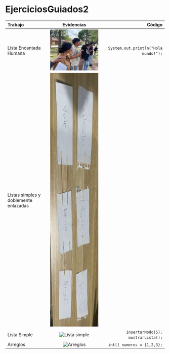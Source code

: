 # EjerciciosGuiados2

| Trabajo | Evidencias | Código |
|:-----------|:-----------:|-----------:|
| Lista Encantada Humana | <img src="https://github.com/Fernando44PF/EjerciciosGuiados2/blob/main/Captura%20de%20pantalla%202025-10-20%20222804.png?raw=true" alt="Captura del programa" width="300"> | `System.out.println("Hola mundo!");` |
| Listas simples y doblemente enlazadas | <img src="https://github.com/Fernando44PF/EjerciciosGuiados2/blob/main/Captura%20de%20pantalla%202025-10-20%20225341.png?raw=true" alt="400.s" width="400" height="800"> |  |
| Lista Simple | <img src="" alt="Lista simple" width="300" height="800"> | `insertarNodo(5); mostrarLista();` |
| Arreglos | <img src="" alt="Arreglos" width="300"> | `int[] numeros = {1,2,3};` |


